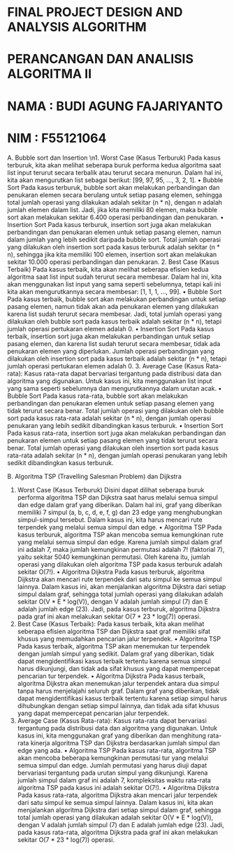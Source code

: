 # FINAL PROJECT DESIGN AND ANALYSIS ALGORITHM
# PERANCANGAN DAN ANALISIS ALGORITMA II
# NAMA  : BUDI AGUNG FAJARIYANTO
# NIM   : F55121064

A.	Bubble sort dan Insertion 
\n1.	Worst Case (Kasus Terburuk)
Pada kasus terburuk, kita akan melihat seberapa buruk performa kedua algoritma saat list input terurut secara terbalik atau terurut secara menurun. Dalam hal ini, kita akan mengurutkan list sebagai berikut: [99, 97, 95, ..., 3, 2, 1].
•	Bubble Sort
Pada kasus terburuk, bubble sort akan melakukan perbandingan dan penukaran elemen secara berulang untuk setiap pasang elemen, sehingga total jumlah operasi yang dilakukan adalah sekitar (n * n), dengan n adalah jumlah elemen dalam list. Jadi, jika kita memiliki 80 elemen, maka bubble sort akan melakukan sekitar 6.400 operasi perbandingan dan penukaran.
•	Insertion Sort
Pada kasus terburuk, insertion sort juga akan melakukan perbandingan dan penukaran elemen untuk setiap pasang elemen, namun dalam jumlah yang lebih sedikit daripada bubble sort. Total jumlah operasi yang dilakukan oleh insertion sort pada kasus terburuk adalah sekitar (n * n), sehingga jika kita memiliki 100 elemen, insertion sort akan melakukan sekitar 10.000 operasi perbandingan dan penukaran.
2.	Best Case (Kasus Terbaik)
Pada kasus terbaik, kita akan melihat seberapa efisien kedua algoritma saat list input sudah terurut secara membesar. Dalam hal ini, kita akan menggunakan list input yang sama seperti sebelumnya, tetapi kali ini kita akan mengurutkannya secara membesar: [1, 1, 1, ..., 99].
•	Bubble Sort
Pada kasus terbaik, bubble sort akan melakukan perbandingan untuk setiap pasang elemen, namun tidak akan ada penukaran elemen yang dilakukan karena list sudah terurut secara membesar. Jadi, total jumlah operasi yang dilakukan oleh bubble sort pada kasus terbaik adalah sekitar (n * n), tetapi jumlah operasi pertukaran elemen adalah 0.
•	Insertion Sort
Pada kasus terbaik, insertion sort juga akan melakukan perbandingan untuk setiap pasang elemen, dan karena list sudah terurut secara membesar, tidak ada penukaran elemen yang diperlukan. Jumlah operasi perbandingan yang dilakukan oleh insertion sort pada kasus terbaik adalah sekitar (n * n), tetapi jumlah operasi pertukaran elemen adalah 0.
3.	Average Case (Kasus Rata-rata):
Kasus rata-rata dapat bervariasi tergantung pada distribusi data dan algoritma yang digunakan. Untuk kasus ini, kita menggunakan list input yang sama seperti sebelumnya dan mengurutkannya dalam urutan acak.
•	Bubble Sort
Pada kasus rata-rata, bubble sort akan melakukan perbandingan dan penukaran elemen untuk setiap pasang elemen yang tidak terurut secara benar. Total jumlah operasi yang dilakukan oleh bubble sort pada kasus rata-rata adalah sekitar (n * n), dengan jumlah operasi penukaran yang lebih sedikit dibandingkan kasus terburuk.
•	Insertion Sort
Pada kasus rata-rata, insertion sort juga akan melakukan perbandingan dan penukaran elemen untuk setiap pasang elemen yang tidak terurut secara benar. Total jumlah operasi yang dilakukan oleh insertion sort pada kasus rata-rata adalah sekitar (n * n), dengan jumlah operasi penukaran yang lebih sedikit dibandingkan kasus terburuk.

B.	Algoritma TSP (Travelling Salesman Problem) dan Dijkstra 
1.	Worst Case (Kasus Terburuk)
Disini dapat dilihat seberapa buruk performa algoritma TSP dan Dijkstra saat harus melalui semua simpul dan edge dalam graf yang diberikan. Dalam hal ini, graf yang diberikan memiliki 7 simpul (a, b, c, d, e, f, g) dan 23 edge yang menghubungkan simpul-simpul tersebut. Dalam kasus ini, kita harus mencari rute terpendek yang melalui semua simpul dan edge.
•	Algoritma TSP
Pada kasus terburuk, algoritma TSP akan mencoba semua kemungkinan rute yang melalui semua simpul dan edge. Karena jumlah simpul dalam graf ini adalah 7, maka jumlah kemungkinan permutasi adalah 7! (faktorial 7), yaitu sekitar 5040 kemungkinan permutasi. Oleh karena itu, jumlah operasi yang dilakukan oleh algoritma TSP pada kasus terburuk adalah sekitar O(7!).
•	Algoritma Dijkstra
Pada kasus terburuk, algoritma Dijkstra akan mencari rute terpendek dari satu simpul ke semua simpul lainnya. Dalam kasus ini, akan menjalankan algoritma Dijkstra dari setiap simpul dalam graf, sehingga total jumlah operasi yang dilakukan adalah sekitar O(V * E * log(V)), dengan V adalah jumlah simpul (7) dan E adalah jumlah edge (23). Jadi, pada kasus terburuk, algoritma Dijkstra pada graf ini akan melakukan sekitar O(7 * 23 * log(7)) operasi.
2.	Best Case (Kasus Terbaik):
Pada kasus terbaik, kita akan melihat seberapa efisien algoritma TSP dan Dijkstra saat graf memiliki sifat khusus yang memudahkan pencarian jalur terpendek.
•	Algoritma TSP
Pada kasus terbaik, algoritma TSP akan menemukan tur terpendek dengan jumlah simpul yang sedikit. Dalam graf yang diberikan, tidak dapat mengidentifikasi kasus terbaik tertentu karena semua simpul harus dikunjungi, dan tidak ada sifat khusus yang dapat mempercepat pencarian tur terpendek.
•	Algoritma Dijkstra
Pada kasus terbaik, algoritma Dijkstra akan menemukan jalur terpendek antara dua simpul tanpa harus menjelajahi seluruh graf. Dalam graf yang diberikan, tidak dapat mengidentifikasi kasus terbaik tertentu karena setiap simpul harus dihubungkan dengan setiap simpul lainnya, dan tidak ada sifat khusus yang dapat mempercepat pencarian jalur terpendek.
3.	Average Case (Kasus Rata-rata):
Kasus rata-rata dapat bervariasi tergantung pada distribusi data dan algoritma yang digunakan. Untuk kasus ini, kita menggunakan graf yang diberikan dan menghitung rata-rata kinerja algoritma TSP dan Dijkstra berdasarkan jumlah simpul dan edge yang ada.
•	Algoritma TSP
Pada kasus rata-rata, algoritma TSP akan mencoba beberapa kemungkinan permutasi tur yang melalui semua simpul dan edge. Jumlah permutasi yang harus diuji dapat bervariasi tergantung pada urutan simpul yang dikunjungi. Karena jumlah simpul dalam graf ini adalah 7, kompleksitas waktu rata-rata algoritma TSP pada kasus ini adalah sekitar O(7!).
•	Algoritma Dijkstra
Pada kasus rata-rata, algoritma Dijkstra akan mencari jalur terpendek dari satu simpul ke semua simpul lainnya. Dalam kasus ini, kita akan menjalankan algoritma Dijkstra dari setiap simpul dalam graf, sehingga total jumlah operasi yang dilakukan adalah sekitar O(V * E * log(V)), dengan V adalah jumlah simpul (7) dan E adalah jumlah edge (23). Jadi, pada kasus rata-rata, algoritma Dijkstra pada graf ini akan melakukan sekitar O(7 * 23 * log(7)) operasi.


